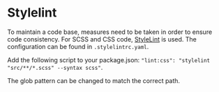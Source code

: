 # Stylelint
To maintain a code base, measures need to be taken in order to ensure code consistency. For SCSS and
CSS code, [StyleLint](https://www.npmjs.com/package/stylelint) is used. The configuration can be
found in `.stylelintrc.yaml`.

Add the following script to your package.json:
`"lint:css": "stylelint "src/**/*.scss" --syntax scss"`.

The glob pattern can be changed to match the correct path.
